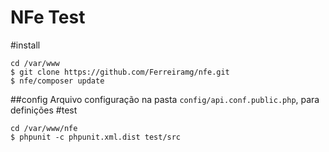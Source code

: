 # NFe Test
#install
```shell
cd /var/www
$ git clone https://github.com/Ferreiramg/nfe.git
$ nfe/composer update
```
##config
    Arquivo configuração na pasta ``config/api.conf.public.php``, para definições
#test
```shell
cd /var/www/nfe
$ phpunit -c phpunit.xml.dist test/src
```
